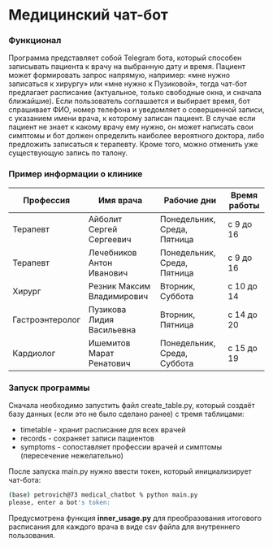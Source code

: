 # Медицинский чат-бот
### Функционал
Программа представляет собой Telegram бота, который способен записывать пациента
к врачу на выбранную дату и время. Пациент может формировать запрос напрямую, 
например: «мне нужно записаться к хирургу» или «мне нужно к Пузиковой», тогда
чат-бот предлагает расписание (актуальное, только свободные окна, и сначала ближайшие). 
Если пользователь соглашается и выбирает время, бот спрашивает ФИО, номер телефона и 
уведомляет о совершенной записи, с указанием имени врача, к которому записан пациент.
В случае если пациент не знает к какому врачу ему нужно, он может написать свои
симптомы и бот должен определить наиболее вероятного доктора, либо предложить
записаться к терапевту. Кроме того, можно отменить уже существующую
запись по талону.

### Пример информации о клинике

 | Профессия  | Имя врача  | Рабочие дни | Время работы |
 | --- | --- | --- | --- |
 | Терапевт | Айболит Сергей Сергеевич |Понедельник, Среда, Пятница   | с 9 до 16  |
| Терапевт | Лечебников Антон Иванович |Понедельник, Среда, Пятница   | с 9 до 16  |
| Хирург | Резник Максим Владимирович | Вторник, Суббота   |  с 10 до 14  |
| Гастроэнтеролог | Пузикова Лидия Васильевна |  Вторник, Пятница  | с 14 до 20  |
| Кардиолог | Ишемитов Марат Ренатович |  Понедельник, Среда, Суббота   | с 15 до 19  |

### Запуск программы  
Сначала необходимо запустить файл create_table.py, который создаёт базу данных (если это не было сделано ранее) с тремя таблицами: 
- timetable - хранит расписание для всех врачей 
- records - сохраняет записи пациентов
- symptoms - сопоставляет профессии врачей и симптомы (пересечение нежелательно)

После запуска main.py нужно ввести токен, который инициализирует чат-бота:
```sh
(base) petrovich@73 medical_chatbot % python main.py
please, enter a bot's token:
```

Предусмотрена функция **inner_usage.py** для преобразования итогового расписания для каждого врача в виде csv файла для внутреннего пользования.